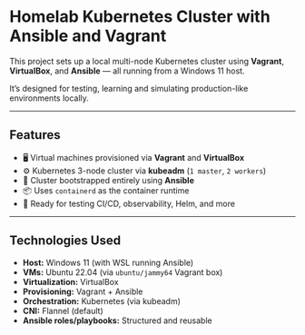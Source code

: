 # Homelab Kubernetes Cluster with Ansible and Vagrant

This project sets up a local multi-node Kubernetes cluster using **Vagrant**, **VirtualBox**, and **Ansible** — all running from a Windows 11 host.

It’s designed for testing, learning and simulating production-like environments locally.

---

## Features

- 🖥️ Virtual machines provisioned via **Vagrant** and **VirtualBox**
- ⚙️ Kubernetes 3-node cluster via **kubeadm** (`1 master`, `2 workers`)
- 🔁 Cluster bootstrapped entirely using **Ansible**
- 📦 Uses `containerd` as the container runtime
- 🧪 Ready for testing CI/CD, observability, Helm, and more

---

## Technologies Used

- **Host:** Windows 11 (with WSL running Ansible)
- **VMs:** Ubuntu 22.04 (via `ubuntu/jammy64` Vagrant box)
- **Virtualization:** VirtualBox
- **Provisioning:** Vagrant + Ansible
- **Orchestration:** Kubernetes (via kubeadm)
- **CNI:** Flannel (default)
- **Ansible roles/playbooks:** Structured and reusable
